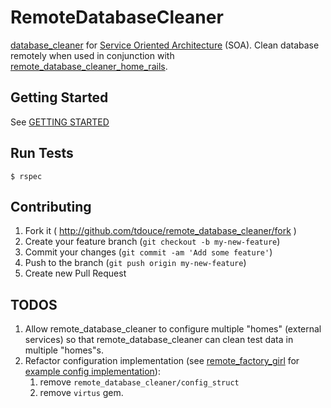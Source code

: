 # RemoteDatabaseCleaner

[database_cleaner](https://github.com/bmabey/database_cleaner) for [Service Oriented Architecture](http://en.wikipedia.org/wiki/Service-oriented_architecture) (SOA). Clean
database remotely when used in conjunction with [remote_database_cleaner_home_rails](https://github.com/tdouce/remote_database_cleaner_home_rails).

## Getting Started

See [GETTING STARTED](https://github.com/tdouce/remote_database_cleaner/wiki/Getting-Started)

## Run Tests
    $ rspec

## Contributing

1. Fork it ( http://github.com/tdouce/remote_database_cleaner/fork )
2. Create your feature branch (`git checkout -b my-new-feature`)
3. Commit your changes (`git commit -am 'Add some feature'`)
4. Push to the branch (`git push origin my-new-feature`)
5. Create new Pull Request

## TODOS

1. Allow remote_database_cleaner to configure multiple "homes" (external services) so that
   remote_database_cleaner can clean test data in multiple "homes"s.
2. Refactor configuration implementation (see [remote_factory_girl](https://github.com/tdouce/remote_factory_girl) for [example config implementation](https://github.com/tdouce/remote_factory_girl/blob/master/lib/remote_factory_girl.rb#L28)):
    1. remove `remote_database_cleaner/config_struct`
    2. remove `virtus` gem.
